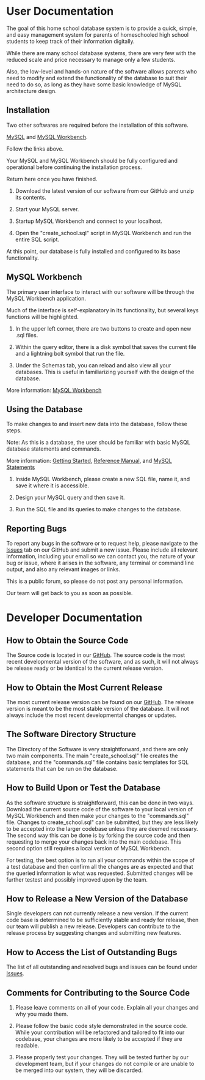 # User Documentation

The goal of this home school database system is to provide a quick, simple, and easy management system for parents of homeschooled high school students to keep track of their information digitally.

While there are many school database systems, there are very few with the reduced scale and price necessary to manage only a few students.

Also, the low-level and hands-on nature of the software allows parents who need to modify and extend the functionality of the database to suit their need to do so, as long as they have some basic knowledge of MySQL architecture design.

## Installation

Two other softwares are required before the installation of this software.

[MySQL](https://dev.mysql.com/doc/mysql-installation-excerpt/5.7/en/) and [MySQL Workbench](https://dev.mysql.com/doc/workbench/en/wb-installing.html).

Follow the links above.

Your MySQL and MySQL Workbench should be fully configured and operational before continuing the installation process.

Return here once you have finished.

1. Download the latest version of our software from our GitHub and unzip its contents.

2. Start your MySQL server.

3. Startup MySQL Workbench and connect to your localhost.

4. Open the "create_school.sql" script in MySQL Workbench and run the entire SQL script.

At this point, our database is fully installed and configured to its base functionality.

## MySQL Workbench

The primary user interface to interact with our software will be through the MySQL Workbench application.

Much of the interface is self-explanatory in its functionality, but several keys functions will be highlighted.

1. In the upper left corner, there are two buttons to create and open new .sql files.

2. Within the query editor, there is a disk symbol that saves the current file and a lightning bolt symbol that run the file.

3. Under the Schemas tab, you can reload and also view all your databases. This is useful in familiarizing yourself with the design of the database.

More information: [MySQL Workbench](https://www.mysql.com/products/workbench/dev/)

## Using the Database

To make changes to and insert new data into the database, follow these steps.

Note: As this is a database, the user should be familiar with basic MySQL database statements and commands.

More information: [Getting Started](https://dev.mysql.com/doc/mysql-getting-started/en/), [Reference Manual](URL), and [MySQL Statements](https://dev.mysql.com/doc/refman/8.0/en/sql-statements.html)

1. Inside MySQL Workbench, please create a new SQL file, name it, and save it where it is accessible.

2. Design your MySQL query and then save it.

3. Run the SQL file and its queries to make changes to the database.

## Reporting Bugs

To report any bugs in the software or to request help, please navigate to the [Issues](https://github.com/homeschool-database/homeschool-database-system/issues) tab on our GitHub and submit a new issue. Please include all relevant information, including your email so we can contact you, the nature of your bug or issue, where it arises in the software, any terminal or command line output, and also any relevant images or links.

This is a public forum, so please do not post any personal information.

Our team will get back to you as soon as possible.


# Developer Documentation

## How to Obtain the Source Code

The Source code is located in our [GitHub](https://github.com/homeschool-database/homeschool-database-system). The source code is the most recent developmental version of the software, and as such, it will not always be release ready or be identical to the current release version.

## How to Obtain the Most Current Release

The most current release version can be found on our [GitHub](https://github.com/homeschool-database/homeschool-database-system/releases). The release version is meant to be the most stable version of the database. It will not always include the most recent developmental changes or updates.

## The Software Directory Structure

The Directory of the Software is very straightforward, and there are only two main components. The main "create_school.sql" file creates the database, and the "commands.sql" file contains basic templates for SQL statements that can be run on the database.

## How to Build Upon or Test the Database

As the software structure is straightforward, this can be done in two ways. Download the current source code of the software to your local version of MySQL Workbench and then make your changes to the "commands.sql" file. Changes to create_school.sql" can be submitted, but they are less likely to be accepted into the larger codebase unless they are deemed necessary. The second way this can be done is by forking the source code and then requesting to merge your changes back into the main codebase. This second option still requires a local version of MySQL Workbench.

For testing, the best option is to run all your commands within the scope of a test database and then confirm all the changes are as expected and that the queried information is what was requested. Submitted changes will be further testest and possibly improved upon by the team.

## How to Release a New Version of the Database

Single developers can not currently release a new version. If the current code base is determined to be sufficiently stable and ready for release, then our team will publish a new release. Developers can contribute to the release process by suggesting changes and submitting new features.

## How to Access the List of Outstanding Bugs

The list of all outstanding and resolved bugs and issues can be found under [Issues](https://github.com/homeschool-database/homeschool-database-system/issues).

## Comments for Contributing to the Source Code

1. Please leave comments on all of your code. Explain all your changes and why you made them.

2. Please follow the basic code style demonstrated in the source code. While your contribution will be refactored and tailored to fit into our codebase, your changes are more likely to be accepted if they are readable.

3. Please properly test your changes. They will be tested further by our development team, but if your changes do not compile or are unable to be merged into our system, they will be discarded.
